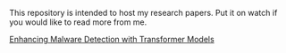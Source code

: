This repository is intended to host my research papers. Put it on watch if you would like to read more from me.

[Enhancing Malware Detection with Transformer Models]((https://github.com/theabhishekbhujang/MyPapers/blob/main/Enhancing_Malware_Detection_with_Transformer_Models/Enhancing_Malware_Detection_with_Transformer_Models.pdf)https://github.com/theabhishekbhujang/MyPapers/blob/main/Enhancing_Malware_Detection_with_Transformer_Models/Enhancing_Malware_Detection_with_Transformer_Models.pdf)
